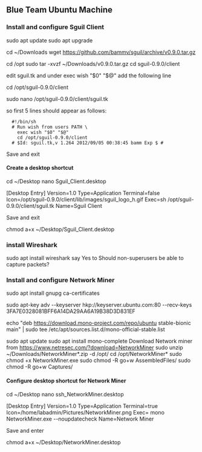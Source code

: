 ## Blue Team Ubuntu Machine ##
### Install and configure Sguil Client ###

sudo apt update
sudo apt upgrade


cd ~/Downloads
wget https://github.com/bammv/sguil/archive/v0.9.0.tar.gz

cd /opt
sudo tar -xvzf ~/Downloads/v0.9.0.tar.gz
cd sguil-0.9.0/client

edit sguil.tk and under exec wish "$0" "$@" add the following line

cd /opt/sguil-0.9.0/client

sudo nano /opt/sguil-0.9.0/client/sguil.tk

so first 5 lines should appear as follows:

      #!/bin/sh
      # Run wish from users PATH \
        exec wish "$0" "$@"
        cd /opt/sguil-0.9.0/client
      # $Id: sguil.tk,v 1.264 2012/09/05 00:38:45 bamm Exp $ #
Save and exit

 #### Create a desktop shortcut ####
cd ~/Desktop
nano Sguil_Client.desktop

[Desktop Entry]
Version=1.0
Type=Application
Terminal=false
Icon=/opt/sguil-0.9.0/client/lib/images/sguil_logo_h.gif
Exec=sh /opt/sguil-0.9.0/client/sguil.tk
Name=Sguil Client

Save and exit

chmod a+x ~/Desktop/Sguil_Client.desktop



 ### install Wireshark ###

sudo apt install wireshark
say Yes to Should non-superusers be able to capture packets?

### Install and configure Network Miner ###
sudo apt install gnupg ca-certificates

sudo apt-key adv --keyserver hkp://keyserver.ubuntu.com:80 --recv-keys 3FA7E0328081BFF6A14DA29AA6A19B38D3D831EF

echo "deb https://download.mono-project.com/repo/ubuntu stable-bionic main" | sudo tee /etc/apt/sources.list.d/mono-official-stable.list

sudo apt update
sudo apt install mono-complete
Download Network miner from https://www.netresec.com/?download=NetworkMiner
sudo unzip ~/Downloads/NetworkMiner*.zip -d /opt/
 cd /opt/NetworkMiner*
 sudo chmod +x NetworkMiner.exe
 sudo chmod -R go+w AssembledFiles/
 sudo chmod -R go+w Captures/

 #### Configure desktop shortcut for Network Miner ####

cd ~/Desktop
nano ssh_NetworkMiner.desktop

[Desktop Entry]
Version=1.0
Type=Application
Terminal=true
Icon=/home/labadmin/Pictures/NetworkMiner.png
Exec= mono NetworkMiner.exe --noupdatecheck
Name=Network Miner

Save and enter

chmod a+x ~/Desktop/NetworkMiner.desktop
